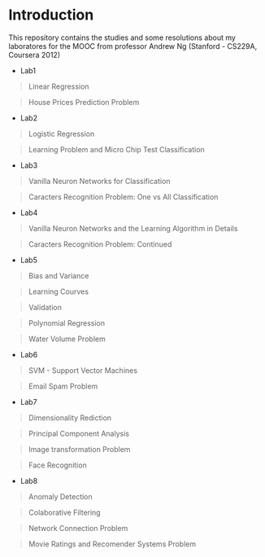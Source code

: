 # Introduction

This repository contains the studies and some resolutions about my laboratores for the MOOC from professor Andrew Ng (Stanford - CS229A, Coursera 2012)

* Lab1
> Linear Regression

> House Prices Prediction Problem

* Lab2
> Logistic Regression

> Learning Problem and Micro Chip Test Classification

* Lab3
> Vanilla Neuron Networks for Classification

> Caracters Recognition Problem: One vs All Classification

* Lab4
> Vanilla Neuron Networks and the Learning Algorithm in Details

> Caracters Recognition Problem: Continued

* Lab5
> Bias and Variance

> Learning Courves

> Validation

> Polynomial Regression

> Water Volume Problem

* Lab6
> SVM - Support Vector Machines

> Email Spam Problem

* Lab7
> Dimensionality Rediction

> Principal Component Analysis

> Image transformation Problem

> Face Recognition

* Lab8
> Anomaly Detection

> Colaborative Filtering

> Network Connection Problem

> Movie Ratings and Recomender Systems Problem


